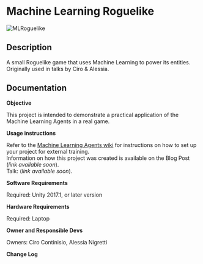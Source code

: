 # Machine Learning Roguelike

![MLRoguelike](https://i.imgur.com/Cxf4PaK.png)

## Description

A small Roguelike game that uses Machine Learning to power its entities. Originally used in talks by Ciro &amp; Alessia.

## Documentation

**Objective**

This project is intended to demonstrate a practical application of the Machine Learning Agents in a real game.

**Usage instructions**

Refer to the [Machine Learning Agents wiki](https://github.com/Unity-Technologies/ml-agents) for instructions on how to set up your project for external training.<br>
Information on how this project was created is available on the Blog Post (*link available soon*).<br>
Talk: (*link available soon*).

**Software Requirements**

Required: Unity 2017.1, or later version

**Hardware Requirements**

Required: Laptop

**Owner and Responsible Devs**

Owners: Ciro Continisio, Alessia Nigretti

**Change Log**
